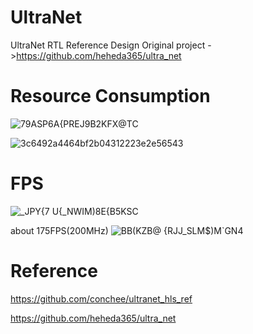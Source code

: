 # UltraNet
UltraNet RTL Reference Design
Original project ->https://github.com/heheda365/ultra_net

# Resource Consumption
![79ASP6A{PREJ9B2KFX@TC](https://user-images.githubusercontent.com/2851023/174928994-6df5af08-321b-45fd-b79a-1309e059f4ed.png)

![3c6492a4464bf2b04312223e2e56543](https://user-images.githubusercontent.com/2851023/174927456-19274a47-df39-44e6-a755-3c929e13e91d.png)
# FPS
![_JPY{7 U{_NWIM)8E{B5KSC](https://user-images.githubusercontent.com/2851023/174929015-a77f8449-4aad-4292-9ad8-8fea2b0472f4.png)

about 175FPS(200MHz)
![BB(KZB@ {RJJ_SLM$)M`GN4](https://user-images.githubusercontent.com/2851023/174929030-4011c778-3aff-41af-bd89-bb91c39acb10.png)

# Reference
https://github.com/conchee/ultranet_hls_ref

https://github.com/heheda365/ultra_net
